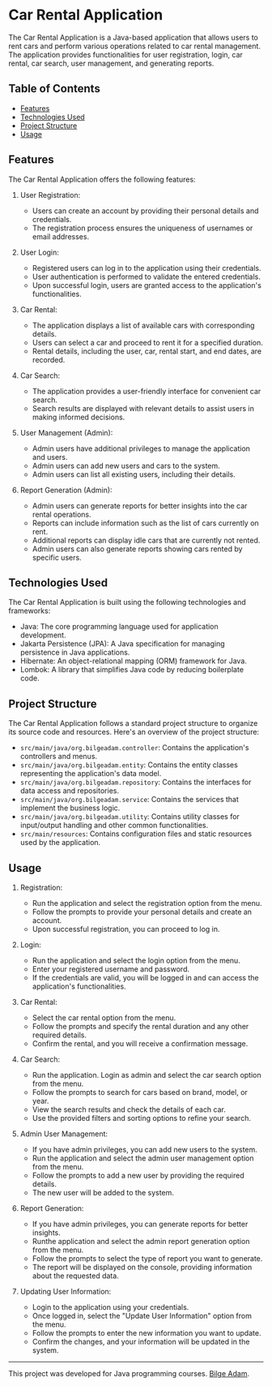 # Car Rental Application

The Car Rental Application is a Java-based application that allows users to rent cars and perform various operations related to car rental management. The application provides functionalities for user registration, login, car rental, car search, user management, and generating reports.

## Table of Contents

- [Features](#features)
- [Technologies Used](#technologies-used)
- [Project Structure](#project-structure)
- [Usage](#usage)

## Features

The Car Rental Application offers the following features:

1. User Registration:
   - Users can create an account by providing their personal details and credentials.
   - The registration process ensures the uniqueness of usernames or email addresses.

2. User Login:
   - Registered users can log in to the application using their credentials.
   - User authentication is performed to validate the entered credentials.
   - Upon successful login, users are granted access to the application's functionalities.

3. Car Rental:
   - The application displays a list of available cars with corresponding details.
   - Users can select a car and proceed to rent it for a specified duration.
   - Rental details, including the user, car, rental start, and end dates, are recorded.

4. Car Search:
   - The application provides a user-friendly interface for convenient car search.
   - Search results are displayed with relevant details to assist users in making informed decisions.

5. User Management (Admin):
   - Admin users have additional privileges to manage the application and users.
   - Admin users can add new users and cars to the system.
   - Admin users can list all existing users, including their details.

6. Report Generation (Admin):
   - Admin users can generate reports for better insights into the car rental operations.
   - Reports can include information such as the list of cars currently on rent.
   - Additional reports can display idle cars that are currently not rented.
   - Admin users can also generate reports showing cars rented by specific users.

## Technologies Used

The Car Rental Application is built using the following technologies and frameworks:

- Java: The core programming language used for application development.
- Jakarta Persistence (JPA): A Java specification for managing persistence in Java applications.
- Hibernate: An object-relational mapping (ORM) framework for Java.
- Lombok: A library that simplifies Java code by reducing boilerplate code.

## Project Structure

The Car Rental Application follows a standard project structure to organize its source code and resources. Here's an overview of the project structure:

- `src/main/java/org.bilgeadam.controller`: Contains the application's controllers and menus.
- `src/main/java/org.bilgeadam.entity`: Contains the entity classes representing the application's data model.
- `src/main/java/org.bilgeadam.repository`: Contains the interfaces for data access and repositories.
- `src/main/java/org.bilgeadam.service`: Contains the services that implement the business logic.
- `src/main/java/org.bilgeadam.utility`: Contains utility classes for input/output handling and other common functionalities.
- `src/main/resources`: Contains configuration files and static resources used by the application.

## Usage

1. Registration:
   - Run the application and select the registration option from the menu.
   - Follow the prompts to provide your personal details and create an account.
   - Upon successful registration, you can proceed to log in.

2. Login:
   - Run the application and select the login option from the menu.
   - Enter your registered username and password.
   - If the credentials are valid, you will be logged in and can access the application's functionalities.

3. Car Rental:
   - Select the car rental option from the menu.
   - Follow the prompts and specify the rental duration and any other required details.
   - Confirm the rental, and you will receive a confirmation message.

4. Car Search:
   - Run the application. Login as admin and select the car search option from the menu.
   - Follow the prompts to search for cars based on brand, model, or year.
   - View the search results and check the details of each car.
   - Use the provided filters and sorting options to refine your search.

5. Admin User Management:
   - If you have admin privileges, you can add new users to the system.
   - Run the application and select the admin user management option from the menu.
   - Follow the prompts to add a new user by providing the required details.
   - The new user will be added to the system.

6. Report Generation:
   - If you have admin privileges, you can generate reports for better insights.
   - Runthe application and select the admin report generation option from the menu.
   - Follow the prompts to select the type of report you want to generate.
   - The report will be displayed on the console, providing information about the requested data.
  
7. Updating User Information:
   - Login to the application using your credentials.
   - Once logged in, select the "Update User Information" option from the menu.
   - Follow the prompts to enter the new information you want to update.
   - Confirm the changes, and your information will be updated in the system.

---

This project was developed for Java programming courses. [Bilge Adam](https://www.bilgeadam.com/).

